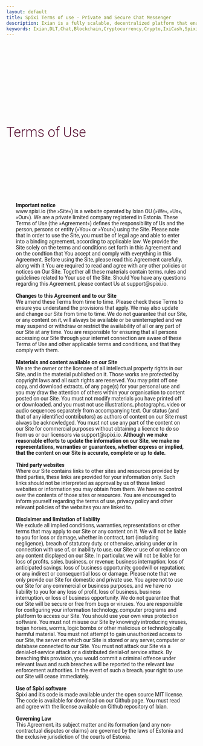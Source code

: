 ```yaml
---
layout: default
title: Spixi Terms of use - Private and Secure Chat Messenger
description: Ixian is a fully scalable, decentralized platform that enables encrypted data streaming and high volume of micro-transactions.
keywords: Ixian,DLT,Chat,Blockchain,Cryptocurrency,Crypto,IxiCash,Spixi
---
```

<div class="bg-success d-flex align-items-center" style="padding-bottom: 0px;background-color: transparent!important;">
    <div class="container"></div>
    <div class="container"></div>
</div>
<div class="container">
    <h1 class="text-center" style="font-family: Roboto, sans-serif;font-size: 36px;font-weight: 300;padding-top: 180px;color: #540b2e;padding-bottom: 60px;">Terms of Use</h1><div class="divider"></div>
    <p style="font-weight: normal;font-family: Roboto, sans-serif;padding-top: 80px;padding-bottom: 80px;margin-left: 5%;margin-right: 5%;">
        <strong>Important notice</strong><br>
        www.spixi.io (the »Site«) is a website operated by Ixian OU (»We«, »Us«, »Our«). We are a private limited company registered in Estonia. These Terms of Use (the »Agreement«) defines the responsibility of Us and the person, persons or entity (»You« or »Your«) using the Site. Please note that in order to use the Site, you must be of legal age and able to enter into a binding agreement, according to applicable law. We provide the Site solely on the terms and conditions set forth in this Agreement and on the condtion that You accept and comply with everything in this Agreement.
Before using the Site, please read this Agreement carefully, along with it You are required to read and agree with any other policies or notices on Our Site. Together all these materials contain terms, rules and guidelines related to Your use of the Site. 
Should You have any questions regarding this Agreement, please contact Us at support@spixi.io.
        <br><br>
        <strong>Changes to this Agreement and to our Site</strong><br>
        We amend these Terms from time to time. Please check these Terms to ensure you understand the provisions that apply.
We may also update and change our Site from time to time. We do not guarantee that our Site, or any content on it, will always be available or be uninterrupted and we may suspend or withdraw or restrict the availability of all or any part of our Site at any time. You are responsible for ensuring that all persons accessing our Site through your internet connection are aware of these Terms of Use and other applicable terms and conditions, and that they comply with them.
        <br><br>
        <strong>Materials and content available on our Site</strong><br>
        We are the owner or the licensee of all intellectual property rights in our Site, and in the material published on it. Those works are protected by copyright laws and all such rights are reserved. You may print off one copy, and download extracts, of any page(s) for your personal use and you may draw the attention of others within your organisation to content posted on our Site.
You must not modify materials you have printed off or downloaded, and you must not use illustrations, photographs, video or audio sequences separately from accompanying text. Our status (and that of any identified contributors) as authors of content on our Site must always be acknowledged.
You must not use any part of the content on our Site for commercial purposes without obtaining a licence to do so from us or our licensors via support@spixi.io.
<strong>Although we make reasonable efforts to update the information on our Site, we make no representations, warranties or guarantees, whether express or implied, that the content on our Site is accurate, complete or up to date.</strong><br><br>
        <strong>Third party websites</strong><br>
        Where our Site contains links to other sites and resources provided by third parties, these links are provided for your information only. Such links should not be interpreted as approval by us of those linked websites or information you may obtain from them. We have no control over the contents of those sites or resources. You are encouraged to inform yourself regarding the terms of use, privacy policy and other relevant policies of the websites you are linked to.<br><br>
        <strong>Disclaimer and limitation of liability</strong><br>
        We exclude all implied conditions, warranties, representations or other terms that may apply to our Site or any content on it.
We will not be liable to you for loss or damage, whether in contract, tort (including negligence), breach of statutory duty, or otherwise, arising under or in connection with use of, or inability to use, our Site or use of or reliance on any content displayed on our Site. In particular, we will not be liable for loss of profits, sales, business, or revenue; business interruption; loss of anticipated savings; loss of business opportunity, goodwill or reputation; or any indirect or consequential loss or damage.
Please note that we only provide our Site for domestic and private use. You agree not to use our Site for any commercial or business purposes, and we have no liability to you for any loss of profit, loss of business, business interruption, or loss of business opportunity.
We do not guarantee that our Site will be secure or free from bugs or viruses. You are responsible for configuring your information technology, computer programs and platform to access our Site. You should use your own virus protection software.
You must not misuse our Site by knowingly introducing viruses, trojan horses, worms, logic bombs or other malicious or technologically harmful material. You must not attempt to gain unauthorized access to our Site, the server on which our Site is stored or any server, computer or database connected to our Site. You must not attack our Site via a denial-of-service attack or a distributed denial-of service attack. By breaching this provision, you would commit a criminal offence under relevant laws and such breaches will be reported to the relevant law enforcement authorities. In the event of such a breach, your right to use our Site will cease immediately.
<br><br>
        <strong>Use of Spixi software</strong><br>
        Spixi and it's code is made available under the open source MIT license. The code is available for download on our Github page. You must read and agree with the license available on Github repository of Ixian.<br><br>
        <strong>Governing Law</strong><br>
        This Agreement, its subject matter and its formation (and any non-contractual disputes or claims) are governed by the laws of Estonia and the exclusive jurisdiction of the courts of Estonia.<br><br>
    </p>
</div>
